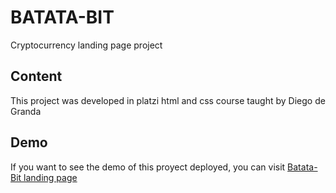 # BATATA-BIT
Cryptocurrency landing page project

## Content
This project was developed in platzi html and css course taught by Diego de Granda

## Demo
If you want to see the demo of this proyect deployed, you can visit [Batata-Bit landing page](https://juanguana.github.io/mobilefirst/)
